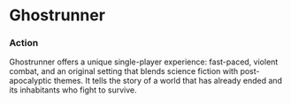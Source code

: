 # Ghostrunner

### Action

Ghostrunner offers a unique single-player experience: fast-paced, violent combat, and an original setting that blends science fiction with post-apocalyptic themes. It tells the story of a world that has already ended and its inhabitants who fight to survive.